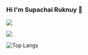 ### Hi I'm Supachai Ruknuy 👋

<!--
**supachai2538/supachai2538** is a ✨ _special_ ✨ repository because its `README.md` (this file) appears on your GitHub profile.

Here are some ideas to get you started:

- 🔭 I’m currently working on ...
- 🌱 I’m currently learning ...
- 👯 I’m looking to collaborate on ...
- 🤔 I’m looking for help with ...
- 💬 Ask me about ...
- 📫 How to reach me: ...
- 😄 Pronouns: ...
- ⚡ Fun fact: ...
-->


![](http://github-profile-summary-cards.vercel.app/api/cards/stats?username=thesun7385&theme=dark) 

![](http://github-profile-summary-cards.vercel.app/api/cards/profile-details?username=thesun7385&theme=dark)

![Top Langs](https://github-readme-stats.vercel.app/api/top-langs/?thesun7385=&theme=tokyonight)
